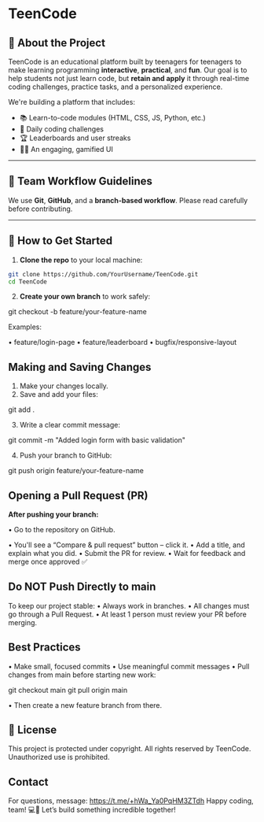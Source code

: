 # TeenCode

## 🚀 About the Project

TeenCode is an educational platform built by teenagers for teenagers to make learning programming **interactive**, **practical**, and **fun**. Our goal is to help students not just learn code, but **retain and apply** it through real-time coding challenges, practice tasks, and a personalized experience.

We're building a platform that includes:
- 📚 Learn-to-code modules (HTML, CSS, JS, Python, etc.)
- 🧠 Daily coding challenges
- 🏆 Leaderboards and user streaks
- 👨‍💻 An engaging, gamified UI

---

## 👥 Team Workflow Guidelines

We use **Git**, **GitHub**, and a **branch-based workflow**. Please read carefully before contributing.

---

## 🔄 How to Get Started

1. **Clone the repo** to your local machine:

```bash
git clone https://github.com/YourUsername/TeenCode.git
cd TeenCode
```

2. **Create your own branch** to work safely:

git checkout -b feature/your-feature-name

Examples:

• feature/login-page
• feature/leaderboard
• bugfix/responsive-layout

## Making and Saving Changes
1. Make your changes locally.
2. Save and add your files:

git add .

3. Write a clear commit message:

git commit -m "Added login form with basic validation"

4. Push your branch to GitHub:

git push origin feature/your-feature-name

## Opening a Pull Request (PR)

**After pushing your branch:**

• Go to the repository on GitHub.

• You'll see a “Compare & pull request” button – click it.
• Add a title, and explain what you did.
• Submit the PR for review.
• Wait for feedback and merge once approved ✅

## Do NOT Push Directly to **main**

To keep our project stable:
  • Always work in branches.
  • All changes must go through a Pull Request.
  • At least 1 person must review your PR before merging.

## Best Practices

• Make small, focused commits
• Use meaningful commit messages
• Pull changes from main before starting new work:

git checkout main
git pull origin main

• Then create a new feature branch from there.

## 📄 License
This project is protected under copyright. All rights reserved by TeenCode. Unauthorized use is prohibited.

## Contact

For questions, message: https://t.me/+hWa_Ya0PqHM3ZTdh
Happy coding, team! 💻🚀
Let’s build something incredible together!
